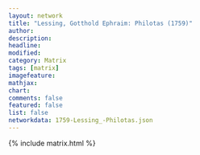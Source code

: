 ```yaml
---
layout: network
title: "Lessing, Gotthold Ephraim: Philotas (1759)"
author:
description:
headline:
modified:
category: Matrix
tags: [matrix]
imagefeature: 
mathjax: 
chart: 
comments: false
featured: false
list: false
networkdata: 1759-Lessing_-Philotas.json
---
```

{% include matrix.html %}
